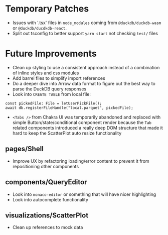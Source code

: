 # Temporary Patches
- Issues with '.tsx' files in `node_modules` coming from `@duckdb/duckdb-wasm` or `@duckdb/ducdkdb-react`.
- Split out tsconfig to better support `yarn start` not checking `test/` files

# Future Improvements
- Clean up styling to use a consistent approach instead of a combination of inline styles and css modules
- Add barrel files to simplify import references
- Do a deeper dive into Arrow data format to figure out the best way to parse the DuckDB query responses
- Look into `CREATE TABLE` from local file:
```
const pickedFile: File = letUserPickFile();
await db.registerFileHandle("local.parquet", pickedFile);
```
- `<Tabs />` from Chakra UI was temporarily abandoned and replaced with simple Button/state/conditional component render because the `Tab` related components introduced a really deep DOM structure that made it hard to keep the ScatterPlot auto resize functionality

## pages/Shell
- Improve UX by refactoring loading/error content to prevent it from repositioning other components

## components/QueryEditor
- Look into `monaco-editor` or something that will have nicer highlighting
- Look into autocomplete functionality

## visualizations/ScatterPlot
- Clean up references to mock data